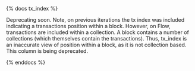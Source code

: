 {% docs tx_index %}

Deprecating soon. Note, on previous iterations the tx index was included indicating a transactions position within a block. However, on Flow, transactions are included within a collection. A block contains a number of collections (which themselves contain the transactions). Thus, tx_index is an inaccurate view of position within a block, as it is not collection based. This column is being deprecated.

{% enddocs %}
